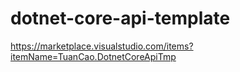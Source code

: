 # dotnet-core-api-template
https://marketplace.visualstudio.com/items?itemName=TuanCao.DotnetCoreApiTmp
